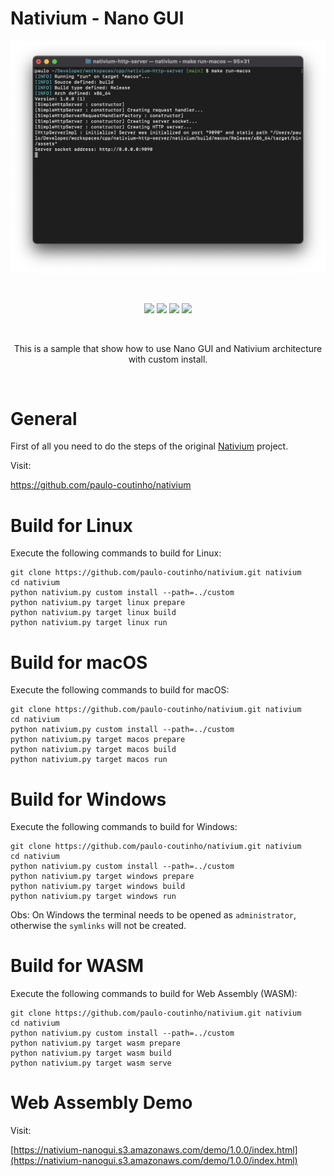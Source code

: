 # Nativium - Nano GUI

<p align="center">
    <a href="https://github.com/paulo-coutinho/nativium-nanogui" target="_blank" rel="noopener noreferrer">
        <img src="extras/images/screenshot.png" alt="Nativium HTTP Server Screenshot">
    </a>
</p>

<br>

<p align="center">
    <a href="https://github.com/paulo-coutinho/nativium-nanogui/actions/workflows/linux.yml"><img src="https://github.com/paulo-coutinho/nativium-nanogui/actions/workflows/linux.yml/badge.svg"></a>
    <a href="https://github.com/paulo-coutinho/nativium-nanogui/actions/workflows/macos.yml"><img src="https://github.com/paulo-coutinho/nativium-nanogui/actions/workflows/macos.yml/badge.svg"></a>
    <a href="https://github.com/paulo-coutinho/nativium-nanogui/actions/workflows/windows.yml"><img src="https://github.com/paulo-coutinho/nativium-nanogui/actions/workflows/windows.yml/badge.svg"></a>    
    <a href="https://github.com/paulo-coutinho/nativium-nanogui/actions/workflows/wasm.yml"><img src="https://github.com/paulo-coutinho/nativium-nanogui/actions/workflows/wasm.yml/badge.svg"></a>
</p>

<br>

<p align="center">This is a sample that show how to use Nano GUI and Nativium architecture with custom install.</p>

<br>

# General

First of all you need to do the steps of the original [Nativium](https://github.com/paulo-coutinho/nativium) project.

Visit:

https://github.com/paulo-coutinho/nativium

# Build for Linux

Execute the following commands to build for Linux:

```
git clone https://github.com/paulo-coutinho/nativium.git nativium
cd nativium
python nativium.py custom install --path=../custom
python nativium.py target linux prepare
python nativium.py target linux build
python nativium.py target linux run
```

# Build for macOS

Execute the following commands to build for macOS:

```
git clone https://github.com/paulo-coutinho/nativium.git nativium
cd nativium
python nativium.py custom install --path=../custom
python nativium.py target macos prepare
python nativium.py target macos build
python nativium.py target macos run
```

# Build for Windows

Execute the following commands to build for Windows:

```
git clone https://github.com/paulo-coutinho/nativium.git nativium
cd nativium
python nativium.py custom install --path=../custom
python nativium.py target windows prepare
python nativium.py target windows build
python nativium.py target windows run
```

Obs: On Windows the terminal needs to be opened as `administrator`, otherwise the `symlinks` will not be created.

# Build for WASM

Execute the following commands to build for Web Assembly (WASM):

```
git clone https://github.com/paulo-coutinho/nativium.git nativium
cd nativium
python nativium.py custom install --path=../custom
python nativium.py target wasm prepare
python nativium.py target wasm build
python nativium.py target wasm serve
```

# Web Assembly Demo

Visit:

[https://nativium-nanogui.s3.amazonaws.com/demo/1.0.0/index.html](https://nativium-nanogui.s3.amazonaws.com/demo/1.0.0/index.html)
